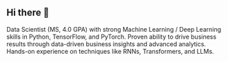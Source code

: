 ## Hi there 👋

Data Scientist (MS, 4.0 GPA) with strong Machine Learning / Deep Learning skills in Python, TensorFlow, and
PyTorch. Proven ability to drive business results through data-driven business insights and advanced analytics.
Hands-on experience on techniques like RNNs, Transformers, and LLMs.

<!--
**aakritipp/aakritipp** is a ✨ _special_ ✨ repository because its `README.md` (this file) appears on your GitHub profile.



- 🔭 I’m currently working on ...
- 🌱 I’m currently learning ...
- 👯 I’m looking to collaborate on ...
- 🤔 I’m looking for help with ...
- 💬 Ask me about ...
- 📫 How to reach me: ...
- 😄 Pronouns: ...
- ⚡ Fun fact: ...
-->

